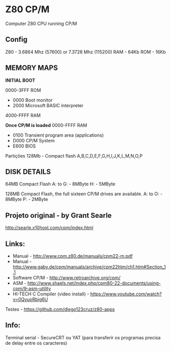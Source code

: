 
# Z80 CP/M
Computer Z80 CPU running CP/M 


## Config
Z80 - 3.6864 Mhz (57600) or 7.3728 Mhz (115200)
RAM - 64Kb
ROM - 16Kb


## MEMORY MAPS

**INITIAL BOOT**

0000-3FFF ROM
   -  0000 Boot monitor
   - 2000 Microsoft BASIC interpreter
   
4000-FFFF RAM

**Once CP/M is loaded**
0000-FFFF RAM
- 0100 Transient program area (applications)
- D000 CP/M System
- E600 BIOS

Partições 128Mb - Compact flash
A,B,C,D,E,F,G,H,I,J,K,L,M,N,O,P

## DISK DETAILS

64MB Compact Flash 
A: to G: - 8MByte
H: - 5MByte

128MB Compact Flash, the full sixteen CP/M drives are available.
A: to O: - 8MByte
P: - 2MByte


## Projeto original - by Grant Searle
http://searle.x10host.com/cpm/index.html


## Links:
- Manual - http://www.cpm.z80.de/manuals/cpm22-m.pdf
- Manual - http://www.gaby.de/cpm/manuals/archive/cpm22htm/ch1.htm#Section_1.1
- Software CP/M - http://www.retroarchive.org/cpm/
- ASM - http://www.shaels.net/index.php/cpm80-22-documents/using-cpm/9-asm-utility
- HI-TECH C Compiler (video install) - https://www.youtube.com/watch?v=0QvuoRbig6U

Testes - https://github.com/diego123cruz/z80-apps


## Info:

Terminal serial - SecureCRT ou YAT (para transferir os programas precisa de delay entre os caracteres)
